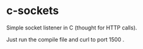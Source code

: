 # c-sockets

Simple socket listener in C (thought for HTTP calls). 

Just run the compile file and curl to port 1500 .
